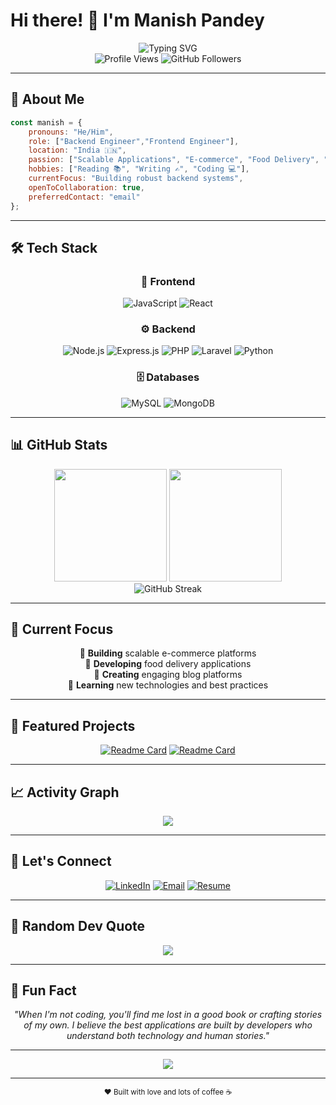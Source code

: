 # Hi there! 👋 I'm Manish Pandey

<div align="center">
  <img src="https://readme-typing-svg.herokuapp.com?font=Fira+Code&size=30&duration=3000&pause=1000&color=36BCF7&center=true&vCenter=true&width=600&lines=Backend+Engineer+%F0%9F%9A%80;Building+Scalable+Applications;Always+Learning+%26+Growing" alt="Typing SVG" />
</div>

<div align="center">
  <img src="https://komarev.com/ghpvc/?username=Manishpandey10&color=blueviolet&style=flat-square&label=Profile+Views" alt="Profile Views" />
  <img src="https://img.shields.io/github/followers/Manishpandey10?style=social" alt="GitHub Followers" />
</div>

---

## 🚀 About Me

```javascript
const manish = {
    pronouns: "He/Him",
    role: ["Backend Engineer","Frontend Engineer"],
    location: "India 🇮🇳",
    passion: ["Scalable Applications", "E-commerce", "Food Delivery", "Blogging"],
    hobbies: ["Reading 📚", "Writing ✍️", "Coding 💻"],
    currentFocus: "Building robust backend systems",
    openToCollaboration: true,
    preferredContact: "email"
};
```

---

## 🛠️ Tech Stack

<div align="center">

### 🎨 Frontend
![JavaScript](https://img.shields.io/badge/-JavaScript-F7DF1E?style=for-the-badge&logo=javascript&logoColor=black)
![React](https://img.shields.io/badge/-React-61DAFB?style=for-the-badge&logo=react&logoColor=black)

### ⚙️ Backend
![Node.js](https://img.shields.io/badge/-Node.js-339933?style=for-the-badge&logo=node.js&logoColor=white)
![Express.js](https://img.shields.io/badge/-Express.js-000000?style=for-the-badge&logo=express&logoColor=white)
![PHP](https://img.shields.io/badge/-PHP-777BB4?style=for-the-badge&logo=php&logoColor=white)
![Laravel](https://img.shields.io/badge/-Laravel-FF2D20?style=for-the-badge&logo=laravel&logoColor=white)
![Python](https://img.shields.io/badge/-Python-3776AB?style=for-the-badge&logo=python&logoColor=white)

### 🗄️ Databases
![MySQL](https://img.shields.io/badge/-MySQL-4479A1?style=for-the-badge&logo=mysql&logoColor=white)
![MongoDB](https://img.shields.io/badge/-MongoDB-47A248?style=for-the-badge&logo=mongodb&logoColor=white)

</div>

---

## 📊 GitHub Stats

<div align="center">
  <img height="180em" src="https://github-readme-stats.vercel.app/api?username=Manishpandey10&show_icons=true&theme=radical&hide_border=true&count_private=true" />
  <img height="180em" src="https://github-readme-stats.vercel.app/api/top-langs/?username=Manishpandey10&layout=compact&theme=radical&hide_border=true" />
</div>

<div align="center">
  <img src="https://github-readme-streak-stats.herokuapp.com/?user=Manishpandey10&theme=radical&hide_border=true" alt="GitHub Streak" />
</div>

---

## 🎯 Current Focus

<div align="center">
  
🔹 **Building** scalable e-commerce platforms  
🔹 **Developing** food delivery applications  
🔹 **Creating** engaging blog platforms  
🔹 **Learning** new technologies and best practices  

</div>

---

## 🌟 Featured Projects

<div align="center">

[![Readme Card](https://github-readme-stats.vercel.app/api/pin/?username=Manishpandey10&repo=E-commerce-project&theme=radical&hide_border=true)](https://github.com/Manishpandey10/E-commerce-project)
[![Readme Card](https://github-readme-stats.vercel.app/api/pin/?username=Manishpandey10&repo=WeFood&theme=radical&hide_border=true)](https://github.com/Manishpandey10/WeFood)
</div>

---

## 📈 Activity Graph

<div align="center">
  <img src="https://github-readme-activity-graph.vercel.app/graph?username=Manishpandey10&theme=react-dark&hide_border=true&area=true" />
</div>

---

## 🤝 Let's Connect

<div align="center">
  
[![LinkedIn](https://img.shields.io/badge/-LinkedIn-0077B5?style=for-the-badge&logo=linkedin&logoColor=white)](https://linkedin.com/in/manishpandey023)
[![Email](https://img.shields.io/badge/-Email-D14836?style=for-the-badge&logo=gmail&logoColor=white)](mailto:your.email@example.com)
[![Resume](https://img.shields.io/badge/-Download_Resume-FF6B6B?style=for-the-badge&logo=adobeacrobatreader&logoColor=white)](https://github.com/Manishpandey10/Manishpandey10/raw/main/resume.pdf)

</div>

---

## 💭 Random Dev Quote

<div align="center">
  <img src="https://quotes-github-readme.vercel.app/api?type=horizontal&theme=radical" />
</div>

---

## 🎵 Fun Fact

<div align="center">
  
*"When I'm not coding, you'll find me lost in a good book or crafting stories of my own. I believe the best applications are built by developers who understand both technology and human stories."*

</div>

---

<div align="center">
  <img src="https://capsule-render.vercel.app/api?type=waving&color=gradient&height=100&section=footer&text=Thanks%20for%20visiting!&fontSize=16&fontAlignY=65&desc=Let's%20build%20something%20amazing%20together&descAlignY=51&descAlign=50" />
</div>

---

<div align="center">
  <sub>❤️ Built with love and lots of coffee ☕</sub>
</div>
